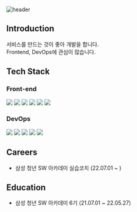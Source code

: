 ![header](https://capsule-render.vercel.app/api?type=waving&color=0:5558da,100:5fd1f9&height=150&section=header&text=hyeonsooryu&fontSize=45&fontColor=ffffff&fontAlign=20)

## Introduction

서비스를 만드는 것이 좋아 개발을 합니다. <br />
Frontend, DevOps에 관심이 많습니다.

## Tech Stack

### Front-end

<p>
  <img src="https://img.shields.io/badge/HTML5-E34F26?style=flat&logo=HTML5&logoColor=white"/>
  <img src="https://img.shields.io/badge/CSS3-1572B6?style=flat&logo=CSS3&logoColor=white"/>
  <img src="https://img.shields.io/badge/SASS-CC6699?style=flat&logo=SASS&logoColor=white"/>
  <img src="https://img.shields.io/badge/Javascript-F7DF1E?style=flat&logo=Javascript&logoColor=black"/>
  <img src="https://img.shields.io/badge/React-61DAFB?style=flat&logo=React&logoColor=black"/>
  <img src="https://img.shields.io/badge/Vue-4FC08D?style=flat&logo=Vue.js&logoColor=white"/>
</p>

### DevOps

<p>
  <img src="https://img.shields.io/badge/Linux-FCC624?style=flat&logo=Linux&logoColor=white"/>
  <img src="https://img.shields.io/badge/Ubuntu-E95420?style=flat&logo=Ubuntu&logoColor=white"/>
  <img src="https://img.shields.io/badge/Docker-2496ED?style=flat&logo=Docker&logoColor=white"/>
  <img src="https://img.shields.io/badge/NGINX-009639?style=flat&logo=NGINX&logoColor=white"/>
  <img src="https://img.shields.io/badge/Jenkins-D33834?style=flat&logo=Jenkins&logoColor=white"/>
</p>

## Careers

- 삼성 청년 SW 아카데미 실습코치 (22.07.01 ~ )

## Education

- 삼성 청년 SW 아카데미 6기 (21.07.01 ~ 22.05.27)
